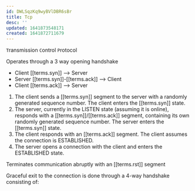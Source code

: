 ```yaml
---
id: DWLSqzKq9wyBVlDBR6sBr
title: Tcp
desc: ''
updated: 1641873548171
created: 1641872711679
---
```


`T`ransmission `C`ontrol `P`rotocol

Operates through a 3 way opening handshake

- Client [[terms.syn]] --> Server
- Server [[terms.syn]]-[[terms.ack]] --> Client
- Client [[terms.ack]] --> Server

1. The client sends a [[terms.syn]] segment to the server with a randomly generated sequence number. The client enters
the [[terms.syn]] state.
2. The server, currently in the LISTEN state (assuming it is online), responds with a [[terms.syn]]/[[terms.ack]] segment, containing its own randomly generated sequence number. The server enters the [[terms.syn]] state.
3. The client responds with an [[terms.ack]] segment. The client assumes the connection is ESTABLISHED.
4. The server opens a connection with the client and enters the ESTABLISHED state.

Terminates communication abruptly with an [[terms.rst]] segment

Graceful exit to the connection is done through a 4-way handshake consisting of:

